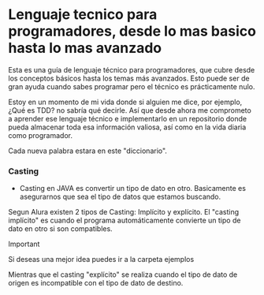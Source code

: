 # Lenguaje tecnico para programadores, desde lo mas basico hasta lo mas avanzado

Esta es una guía de lenguaje técnico para programadores, que cubre desde los conceptos básicos hasta los temas más avanzados. Esto puede ser de gran ayuda cuando sabes programar pero el técnico es prácticamente nulo.

Estoy en un momento de mi vida donde si alguien me dice, por ejemplo, ¿Qué es TDD? no sabría qué decirle. Así que desde ahora me comprometo a aprender ese lenguaje técnico e implementarlo en un repositorio donde pueda almacenar toda esa información valiosa, así como en la vida diaria como programador.

Cada nueva palabra estara en este "diccionario".

### Casting

- Casting en JAVA es convertir un tipo de dato en otro. Basicamente es asegurarnos que sea el tipo de datos que estamos buscando.

Segun Alura existen 2 tipos de Casting: Implícito y explícito. El "casting implícito" es cuando el programa automáticamente convierte un tipo de dato en otro si son compatibles.

> [!IMPORTANT]
> Si deseas una mejor idea puedes ir a la carpeta ejemplos

Mientras que el casting "explícito" se realiza cuando el tipo de dato de origen es incompatible con el tipo de dato de destino.
